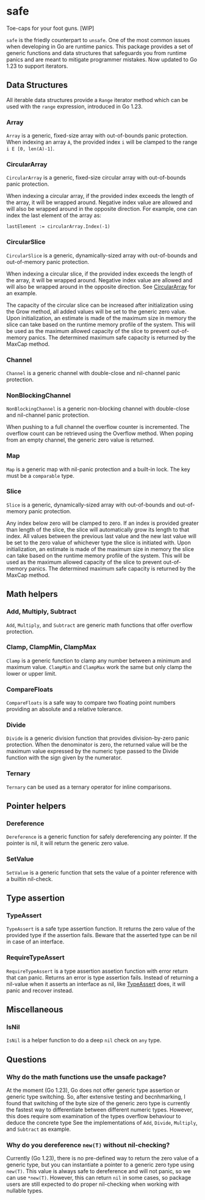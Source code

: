 # safe

Toe-caps for your foot guns. [WIP]

`safe` is the friedly counterpart to `unsafe`. One of the most common issues when developing in Go are runtime panics. This package provides a set of generic functions and data structures that safeguards you from runtime panics and are meant to mitigate programmer mistakes. Now updated to Go 1.23 to support iterators.

## Data Structures

All iterable data structures provide a `Range` iterator method which can be used with the `range` expression, introduced in Go 1.23.

### Array

`Array` is a generic, fixed-size array with out-of-bounds panic protection. When indexing an array `A`, the provided index `i` will be clamped to the range `i E [0, len(A)-1]`.

### CircularArray

`CircularArray` is a generic, fixed-size circular array with out-of-bounds panic protection.

When indexing a circular array, if the provided index exceeds the length of the array, it will be wrapped around. Negative index value are allowed and will also be wrapped around in the opposite direction. For example, one can index the last element of the array as:

```
lastElement := circularArray.Index(-1)
```

### CircularSlice

`CircularSlice` is a generic, dynamically-sized array with out-of-bounds and out-of-memory panic protection.

When indexing a circular slice, if the provided index exceeds the length of the array, it will be wrapped around. Negative index value are allowed and will also be wrapped around in the opposite direction. See [CircularArray](#circular-array) for an example.

The capacity of the circular slice can be increased after initialization using the Grow method, all added values will be set to the generic zero value.
Upon initialization, an estimate is made of the maximum size in memory the slice can take based on the runtime memory profile of the system. This will be used as the maximum allowed capacity of the slice to prevent out-of-memory panics. The determined maximum safe capacity is returned by the MaxCap method.

### Channel

`Channel` is a generic channel with double-close and nil-channel panic protection.

### NonBlockingChannel

`NonBlockingChannel` is a generic non-blocking channel with double-close and nil-channel panic protection.

When pushing to a full channel the overflow counter is incremented. The overflow count can be retrieved using the Overflow method. When poping from an empty channel, the generic zero value is returned.

### Map

`Map` is a generic map with nil-panic protection and a built-in lock. The key must be a `comparable` type.

### Slice

`Slice` is a generic, dynamically-sized array with out-of-bounds and out-of-memory panic protection.

Any index below zero will be clamped to zero. If an index is provided greater than length of the slice, the slice will automatically grow its length to that index. All values between the previous last value and the new last value will be set to the zero value of whichever type the slice is initiated with. Upon initialization, an estimate is made of the maximum size in memory the slice can take based on the runtime memory profile of the system. This will be used as the maximum allowed capacity of the slice to prevent out-of-memory panics. The determined maximum safe capacity is returned by the MaxCap method.

## Math helpers

### Add, Multiply, Subtract

`Add`, `Multiply`, and `Subtract` are generic math functions that offer overflow protection.

### Clamp, ClampMin, ClampMax

`Clamp` is a generic function to clamp any number between a minimum and maximum value. `ClampMin` and `ClampMax` work the same but only clamp the lower or upper limit.

### CompareFloats

`CompareFloats` is a safe way to compare two floating point numbers providing an absolute and a relative tolerance.

### Divide

`Divide` is a generic division function that provides division-by-zero panic protection. When the denominator is zero, the returned value will be the maximum value expressed by the numeric type passed to the Divide function with the sign given by the numerator.

### Ternary

`Ternary` can be used as a ternary operator for inline comparisons.

## Pointer helpers

### Dereference

`Dereference` is a generic function for safely dereferencing any pointer. If the pointer is nil, it will return the generic zero value.

### SetValue

`SetValue` is a generic function that sets the value of a pointer reference with a builtin nil-check.

## Type assertion

### TypeAssert

`TypeAssert` is a safe type assertion function. It returns the zero value of the provided type if the assertion fails. Beware that the asserted type can be nil in case of an interface.

### RequireTypeAssert

`RequireTypeAssert` is a type assertion assetion function with error return that can panic. Returns an error is type assertion fails. Instead of returning a nil-value when it asserts an interface as nil, like [TypeAssert](#type-assert) does, it will panic and recover instead.

## Miscellaneous

### IsNil

`IsNil` is a helper function to do a deep `nil` check on `any` type.

## Questions

### Why do the math functions use the unsafe package?

At the moment (Go 1.23), Go does not offer generic type assertion or generic type switching. So, after extensive testing and becnhmarking, I found that switching of the byte size of the generic zero type is currently the fastest way to differentiate between different numeric types. However, this does require som examination of the types overflow behaviour to deduce the concrete type See the implementations of `Add`, `Divide`, `Multiply`, and `Subtract` as example.

### Why do you dereference `new(T)` without nil-checking?

Currently (Go 1.23), there is no pre-defined way to return the zero value of a generic type, but you can instantiate a pointer to a generic zero type using `new(T)`. This value is always safe to dereference and will not panic, so we can use `*new(T)`. However, this can return `nil` in some cases, so package users are still expected to do proper nil-checking when working with nullable types.

